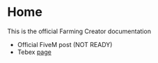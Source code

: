 # Home

This is the official Farming Creator documentation

* Official FiveM post (NOT READY)
* Tebex [page](https://jaksam1074-fivem-scripts.tebex.io/)
